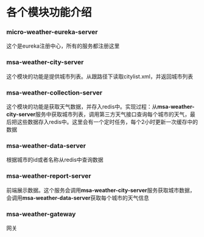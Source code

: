 # 各个模块功能介绍

### micro-weather-eureka-server

这个是eureka注册中心，所有的服务都注册这里

### msa-weather-city-server

这个模块的功能是提供城市列表。从跟路径下读取citylist.xml，并返回城市列表

### msa-weather-collection-server

这个模块的功能是获取天气数据，并存入redis中。实现过程：从**msa-weather-city-server**服务中获取城市列表，调用第三方天气接口查询每个城市的天气，最后把这些数据存入redis中。这里会有一个定时任务，每个2小时更新一次缓存中的数据

### msa-weather-data-server

根据城市的id或者名称从redis中查询数据

### msa-weather-report-server

前端展示数据。这个服务会调用**msa-weather-city-server**服务获取城市数据，会调用**msa-weather-data-server**获取每个城市的天气信息

### msa-weather-gateway

网关